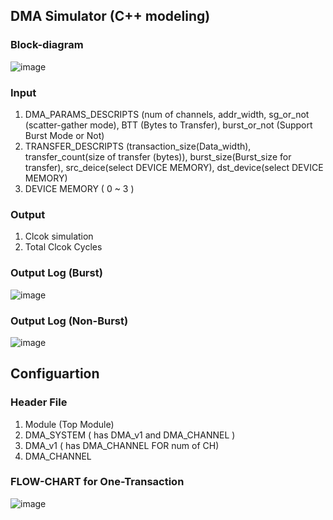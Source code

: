## DMA Simulator (C++ modeling)
### Block-diagram

![image](https://github.com/user-attachments/assets/ef98bb37-2060-4deb-b425-e5982e8794cc)



### Input  
1. DMA_PARAMS_DESCRIPTS (num of channels, addr_width, sg_or_not (scatter-gather mode), BTT (Bytes to Transfer), burst_or_not (Support Burst Mode or Not)
2. TRANSFER_DESCRIPTS (transaction_size(Data_width), transfer_count(size of transfer (bytes)), burst_size(Burst_size for transfer), src_deice(select DEVICE MEMORY), dst_device(select DEVICE MEMORY) 
3. DEVICE MEMORY ( 0 ~ 3 )


### Output
1.  Clcok simulation
2.  Total Clcok Cycles

### Output Log (Burst)
![image](https://github.com/user-attachments/assets/5a78a7f3-62c0-44c0-8ba0-c9755e50b184)


### Output Log (Non-Burst)
![image](https://github.com/user-attachments/assets/6845c24c-b6e1-4941-a4f9-e689ec810c02)


## Configuartion
### Header File
1. Module (Top Module)
2. DMA_SYSTEM ( has DMA_v1 and DMA_CHANNEL )
3. DMA_v1 ( has DMA_CHANNEL FOR num of CH)
4. DMA_CHANNEL

### FLOW-CHART for One-Transaction
![image](https://github.com/user-attachments/assets/d42740c3-44f9-441f-8af3-623498ac2abe)

